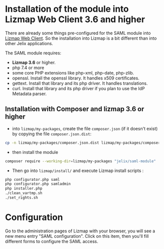 Installation of the module into Lizmap Web Client 3.6 and higher
================================================================

There are already some things pre-configured for the SAML module into [Lizmap Web Client](https://github.com/3liz/lizmap-web-client).
So the installation into Lizmap is a bit different than into other Jelix applications.

The SAML module requires:

- **Lizmap 3.6** or higher.
- php 7.4 or more
- some core PHP extensions like php-xml, php-date, php-zlib.
- openssl. Install the openssl library. It handles x509 certificates.
- gettext. Install that library and its php driver. It handles translations.
- curl. Install that library and its php driver if you plan to use the IdP Metadata parser.



Installation with Composer and lizmap 3.6 or higher
---------------------------------------------------

* into `lizmap/my-packages`, create the file `composer.json` (if it doesn't exist)
  by copying the file `composer.json.dist`:

```bash
cp -n lizmap/my-packages/composer.json.dist lizmap/my-packages/composer.json
```

* then install the module

```bash
composer require --working-dir=lizmap/my-packages "jelix/saml-module"
```

* Then go into `lizmap/install/` and execute Lizmap install scripts :

```bash
php configurator.php saml
php configurator.php samladmin
php installer.php
./clean_vartmp.sh
./set_rights.sh
```


Configuration
=============

Go to the administration pages of Lizmap with your browser, you will see a new menu entry "SAML configuration".
Click on this item, then you'll fill different forms to configure the SAML access.